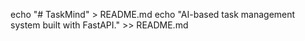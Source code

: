 echo "# TaskMind" > README.md
echo "AI-based task management system built with FastAPI." >> README.md
